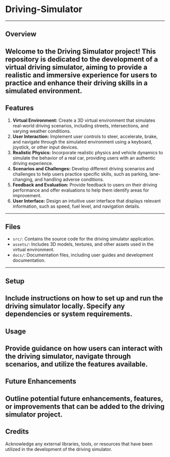 # Driving-Simulator
---
## Overview
Welcome to the Driving Simulator project! This repository is dedicated to the development of a virtual driving simulator, aiming to provide a realistic and immersive experience for users to practice and enhance their driving skills in a simulated environment.
---
## Features
1. **Virtual Environment:** Create a 3D virtual environment that simulates real-world driving scenarios, including streets, intersections, and varying weather conditions.
2. **User Interaction:** Implement user controls to steer, accelerate, brake, and navigate through the simulated environment using a keyboard, joystick, or other input devices.
3. **Realistic Physics:** Incorporate realistic physics and vehicle dynamics to simulate the behavior of a real car, providing users with an authentic driving experience.
4. **Scenarios and Challenges:** Develop different driving scenarios and challenges to help users practice specific skills, such as parking, lane-changing, and handling adverse conditions.
5. **Feedback and Evaluation:** Provide feedback to users on their driving performance and offer evaluations to help them identify areas for improvement.
6. **User Interface:** Design an intuitive user interface that displays relevant information, such as speed, fuel level, and navigation details.
---
## Files
- `src/`: Contains the source code for the driving simulator application.
- `assets/`: Includes 3D models, textures, and other assets used in the virtual environment.
- `docs/`: Documentation files, including user guides and development documentation.
---
## Setup
Include instructions on how to set up and run the driving simulator locally. Specify any dependencies or system requirements.
---
## Usage
Provide guidance on how users can interact with the driving simulator, navigate through scenarios, and utilize the features available.
---
## Future Enhancements
Outline potential future enhancements, features, or improvements that can be added to the driving simulator project.
---
## Credits
Acknowledge any external libraries, tools, or resources that have been utilized in the development of the driving simulator.
